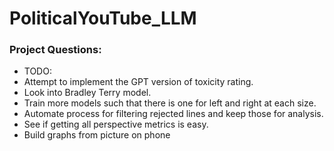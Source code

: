 # PoliticalYouTube_LLM

### Project Questions:

- TODO:
- Attempt to implement the GPT version of toxicity rating. 
- Look into Bradley Terry model.
- Train more models such that there is one for left and right at each size. 
- Automate process for filtering rejected lines and keep those for analysis. 
- See if getting all perspective metrics is easy. 
- Build graphs from picture on phone